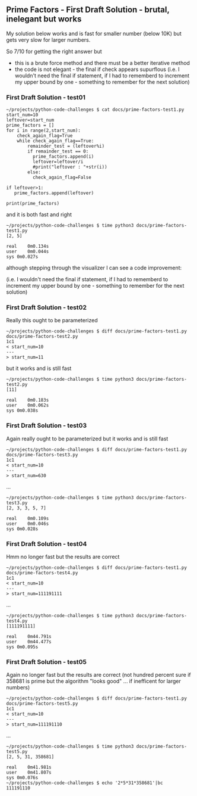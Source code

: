 ## Prime Factors - First Draft Solution - brutal, inelegant but works

My solution below works and is fast for smaller number (below 10K) but gets very slow for larger numbers.

So 7/10 for getting the right answer but 
* this is a brute force method and there must be a better iterative method
* the code is not elegant - the final if check appears supurflous  (i.e. I wouldn't need the final if statement, if I had to rememberd to increment my upper bound by one - something to remember for the next solution)


### First Draft Solution - test01 

```
~/projects/python-code-challenges $ cat docs/prime-factors-test1.py
start_num=10
leftover=start_num
prime_factors = []
for i in range(2,start_num):
    check_again_flag=True
    while check_again_flag==True:
        remainder_test = (leftover%i)
        if remainder_test == 0:
          prime_factors.append(i)
          leftover=leftover/i
          #print("leftover : "+str(i))
        else:
          check_again_flag=False
               
if leftover>1:
   prime_factors.append(leftover)

print(prime_factors)
```
and it is both fast and right
```
~/projects/python-code-challenges $ time python3 docs/prime-factors-test1.py
[2, 5]

real	0m0.134s
user	0m0.044s
sys	0m0.027s
```
although stepping through the visualizer I can see a code improvement:


 (i.e. I wouldn't need the final if statement, if I had to rememberd to increment my upper bound by one - something to remember for the next solution)



### First Draft Solution - test02

Really this ought to be parameterized
```
~/projects/python-code-challenges $ diff docs/prime-factors-test1.py docs/prime-factors-test2.py
1c1
< start_num=10
---
> start_num=11
```
but it works and is still fast
```
~/projects/python-code-challenges $ time python3 docs/prime-factors-test2.py
[11]

real	0m0.183s
user	0m0.062s
sys	0m0.038s
```

### First Draft Solution - test03


Again really ought to be parameterized but it works and is still fast
```
~/projects/python-code-challenges $ diff docs/prime-factors-test1.py docs/prime-factors-test3.py
1c1
< start_num=10
---
> start_num=630
```
...
```
~/projects/python-code-challenges $ time python3 docs/prime-factors-test3.py
[2, 3, 3, 5, 7]

real	0m0.109s
user	0m0.046s
sys	0m0.028s
```

### First Draft Solution - test04


Hmm no longer fast but the results are correct
```
~/projects/python-code-challenges $ diff docs/prime-factors-test1.py docs/prime-factors-test4.py
1c1
< start_num=10
---
> start_num=111191111
```
...
```
~/projects/python-code-challenges $ time python3 docs/prime-factors-test4.py
[111191111]

real	0m44.791s
user	0m44.477s
sys	0m0.095s
```

### First Draft Solution - test05


Again no longer fast but the results are correct (not hundred percent sure if 358681 is prime but the algorithm "looks good" ... if inefficent for larger numbers)
```
~/projects/python-code-challenges $ diff docs/prime-factors-test1.py docs/prime-factors-test5.py
1c1
< start_num=10
---
> start_num=111191110
```
...
```
~/projects/python-code-challenges $ time python3 docs/prime-factors-test5.py
[2, 5, 31, 358681]

real	0m41.981s
user	0m41.807s
sys	0m0.076s
~/projects/python-code-challenges $ echo '2*5*31*358681'|bc
111191110
```







